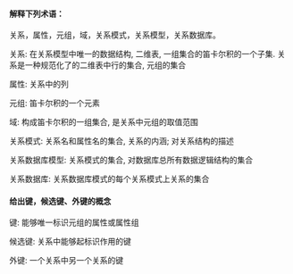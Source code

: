 #### 解释下列术语：

关系，属性，元组，域，关系模式，关系模型，关系数据库。

关系: 在关系模型中唯一的数据结构, 二维表, 一组集合的笛卡尔积的一个子集. 关系是一种规范化了的二维表中行的集合, 元组的集合

属性: 关系中的列

元组: 笛卡尔积的一个元素

域: 构成笛卡尔积的一组集合, 是关系中元组的取值范围

关系模式: 关系名和属性名的集合, 关系的内涵; 对关系结构的描述

关系数据库模型: 关系模式的集合, 对数据库总所有数据逻辑结构的集合

关系数据库: 关系数据库模式的每个关系模式上关系的集合

#### 给出键，候选键、外键的概念

键: 能够唯一标识元组的属性或属性组

候选键: 关系中能够起标识作用的键 

外键: 一个关系中另一个关系的键

